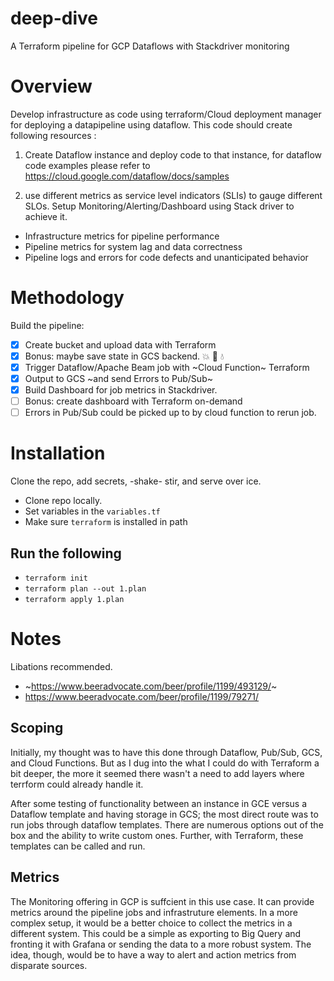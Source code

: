 # deep-dive
A Terraform pipeline for GCP Dataflows with Stackdriver monitoring

# Overview
Develop infrastructure as code using terraform/Cloud deployment manager for deploying a datapipeline using dataflow. This code should create following resources :

1) Create Dataflow instance and deploy code to that instance, for dataflow code examples please refer to https://cloud.google.com/dataflow/docs/samples

2) use different metrics as service level indicators (SLIs) to gauge different SLOs. Setup Monitoring/Alerting/Dashboard using Stack driver to achieve it.
- Infrastructure metrics for pipeline performance
- Pipeline metrics for system lag and data correctness
- Pipeline logs and errors for code defects and unanticipated behavior

# Methodology
Build the pipeline:
- [x] Create bucket and upload data with Terraform
- [x] Bonus: maybe save state in GCS backend. :boom: :microphone: :droplet:
- [x] Trigger Dataflow/Apache Beam job with ~Cloud Function~ Terraform
- [x] Output to GCS ~and send Errors to Pub/Sub~
- [x] Build Dashboard for job metrics in Stackdriver.
- [ ] Bonus: create dashboard with Terraform on-demand
- [ ] Errors in Pub/Sub could be picked up to by cloud function to rerun job.

# Installation
Clone the repo, add secrets, -shake- stir, and serve over ice.
- Clone repo locally.
- Set variables in the `variables.tf`
- Make sure `terraform` is installed in path
## Run the following
- `terraform init`
- `terraform plan --out 1.plan`
- `terraform apply 1.plan`

# Notes
Libations recommended.
- ~https://www.beeradvocate.com/beer/profile/1199/493129/~
- https://www.beeradvocate.com/beer/profile/1199/79271/

## Scoping
Initially, my thought was to have this done through Dataflow, Pub/Sub, GCS, and Cloud Functions. But as I
dug into the what I could do with Terraform a bit deeper, the more it seemed there wasn't a need to add 
layers where terrform could already handle it.

After some testing of functionality between an instance in GCE versus a Dataflow template and having storage in GCS; the most direct route was to run jobs through dataflow templates. There are numerous options out of the box and the ability to write custom ones. Further, with Terraform, these templates can be called and run. 

## Metrics
The Monitoring offering in GCP is suffcient in this use case. It can provide metrics around the pipeline jobs and infrastruture elements. In a more complex setup, it would be a better choice to collect the metrics in a different system. This could be a simple as exporting to Big Query and fronting it with Grafana or sending the data to a more robust system. The idea, though, would be to have a way to alert and action metrics from disparate sources. 

